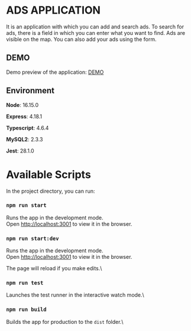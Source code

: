 # ADS APPLICATION

It is an application with which you can add and search ads. To search for ads, there is a field in which you can enter what you want to find. Ads are visible on the map. You can also add your ads using the form.

## DEMO

Demo preview of the application: [DEMO](https://www.lukaszadamczyk.networkmanager.pl/)

## Environment

**Node**: 16.15.0

**Express**: 4.18.1

**Typescript**: 4.6.4

**MySQL2**: 2.3.3

**Jest**: 28.1.0

# Available Scripts

In the project directory, you can run:

### `npm run start`

Runs the app in the development mode.\
Open [http://localhost:3001](http://localhost:3001) to view it in the browser.

### `npm run start:dev`

Runs the app in the development mode.\
Open [http://localhost:3001](http://localhost:3001) to view it in the browser.

The page will reload if you make edits.\

### `npm run test`

Launches the test runner in the interactive watch mode.\

### `npm run build`

Builds the app for production to the `dist` folder.\
